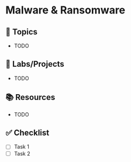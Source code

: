 # Malware & Ransomware

## 📌 Topics
- TODO

## 🔧 Labs/Projects
- TODO

## 📚 Resources
- TODO

## ✅ Checklist
- [ ] Task 1
- [ ] Task 2
